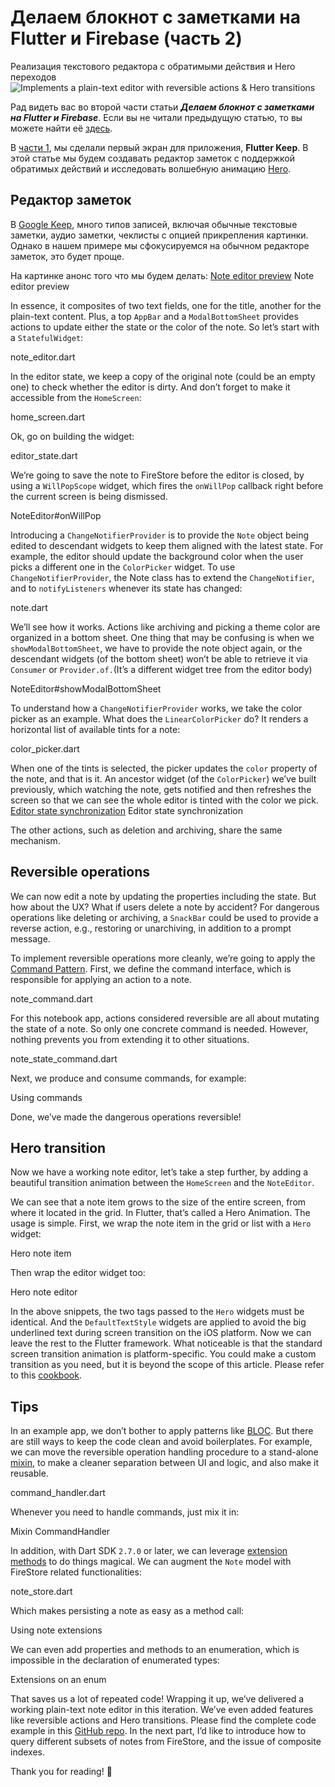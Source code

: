 # Делаем блокнот с заметками на Flutter и Firebase (часть 2)
Реализация текстового редактора с обратимыми действия и Hero переходов
![Implements a plain-text editor with reversible actions & Hero transitions](https://iswift.ru/images/1_gVY7JU07MLstpEzGwgYDFA.jpeg)

Рад видеть вас во второй части статьи ***Делаем блокнот с заметками на Flutter и Firebase***. Если вы не читали предыдущую статью, то вы можете найти её [здесь](https://iswift.ru/articles/ru/build-a-note-taking-app-with-flutter-firebase-part-1-ru).

В [части 1](build-a-note-taking-app-with-flutter-firebase-part-1.md), мы сделали первый экран для приложения, **Flutter Keep**. В этой статье мы будем создавать редактор заметок с поддержкой обратимых действий и исследовать волшебную анимацию [Hero](https://flutter.dev/docs/development/ui/animations/hero-animations). 


## Редактор заметок
В [Google Keep](https://www.google.com/keep), много типов записей, включая обычные текстовые заметки, аудио заметки, чеклисты с опцией прикрепления картинки. Однако в нашем примере мы сфокусируемся на обычном редакторе заметок, это будет проще.

На картинке анонс того что мы будем делать:
[Note editor preview](https://iswift.ru/images/1_MGIa1fUmmPk2K87fMC9DmA.jpeg)
Note editor preview

In essence, it composites of two text fields, one for the title, another for the plain-text content. Plus, a top ```AppBar``` and a ```ModalBottomSheet``` provides actions to update either the state or the color of the note.
So let’s start with a ```StatefulWidget```:

<script src="https://gist.github.com/xinthink/55c8d5ee739d729e4556ba78e53af4fc.js"></script>
note_editor.dart

In the editor state, we keep a copy of the original note (could be an empty one) to check whether the editor is dirty.
And don’t forget to make it accessible from the ```HomeScreen```:

<script src="https://gist.github.com/xinthink/16e0fc34f115ac91b2fad5b685a5444e.js"></script>
home_screen.dart

Ok, go on building the widget:
<script src="https://gist.github.com/xinthink/ea6cab070973d44c2c1bafebaf21b231.js"></script>
editor_state.dart

We’re going to save the note to FireStore before the editor is closed, by using a ```WillPopScope``` widget, which fires the ```onWillPop``` callback right before the current screen is being dismissed.

<script src="https://gist.github.com/xinthink/4031a6c058ef49055aa0640852703664.js"></script>
NoteEditor#onWillPop

Introducing a ```ChangeNotifierProvider``` is to provide the ```Note``` object being edited to descendant widgets to keep them aligned with the latest state. For example, the editor should update the background color when the user picks a different one in the ```ColorPicker``` widget.
To use ```ChangeNotifierProvider```, the Note class has to extend the ```ChangeNotifier```, and to ```notifyListeners``` whenever its state has changed:

<script src="https://gist.github.com/xinthink/273c2e989febb8d7cb6cbc649b409a44.js"></script>
note.dart

We’ll see how it works.
Actions like archiving and picking a theme color are organized in a bottom sheet.
One thing that may be confusing is when we ```showModalBottomSheet```, we have to provide the note object again, or the descendant widgets (of the bottom sheet) won’t be able to retrieve it via ```Consumer``` or ```Provider.of.```(It’s a different widget tree from the editor body)

<script src="https://gist.github.com/xinthink/452e4fdbab98f7e7a035dd4325bc7ac7.js"></script>
NoteEditor#showModalBottomSheet

To understand how a ```ChangeNotifierProvider``` works, we take the color picker as an example.
What does the ```LinearColorPicker``` do? It renders a horizontal list of available tints for a note:

<script src="https://gist.github.com/xinthink/19d042dd248f868df4bc7d576684a6e6.js"></script>
color_picker.dart

When one of the tints is selected, the picker updates the ```color``` property of the note, and that is it.
An ancestor widget (of the ```ColorPicker```) we’ve built previously, which watching the note, gets notified and then refreshes the screen so that we can see the whole editor is tinted with the color we pick.
[Editor state synchronization](https://iswift.ru/images/1_lxF2s-WTKFumm_LjPzrwdQ.gif)
Editor state synchronization

The other actions, such as deletion and archiving, share the same mechanism.

## Reversible operations
We can now edit a note by updating the properties including the state. But how about the UX? What if users delete a note by accident?
For dangerous operations like deleting or archiving, a ```SnackBar``` could be used to provide a reverse action, e.g., restoring or unarchiving, in addition to a prompt message.

[](https://iswift.ru/images/1_jSq4WiKVETUOcmoDWipdzg.gif)

To implement reversible operations more cleanly, we’re going to apply the [Command Pattern](https://en.wikipedia.org/wiki/Command_pattern).
First, we define the command interface, which is responsible for applying an action to a note.

<script src="https://gist.github.com/xinthink/273367c3be45f2e06f0617a2f5325e68.js"></script>
note_command.dart

For this notebook app, actions considered reversible are all about mutating the state of a note. So only one concrete command is needed. However, nothing prevents you from extending it to other situations.

<script src="https://gist.github.com/xinthink/bfb348de0e95da409d4622d9f0cd5c18.js"></script>
note_state_command.dart

Next, we produce and consume commands, for example:

<script src="https://gist.github.com/xinthink/5a292f5d1048bfd8577b2c41b861f51f.js"></script>
Using commands

Done, we’ve made the dangerous operations reversible!

## Hero transition
Now we have a working note editor, let’s take a step further, by adding a beautiful transition animation between the ```HomeScreen``` and the ```NoteEditor```.

[](https://iswift.ru/images/1_DsydtXamxtPWtUva2NNvag.gif)

We can see that a note item grows to the size of the entire screen, from where it located in the grid. In Flutter, that’s called a Hero Animation.
The usage is simple. First, we wrap the note item in the grid or list with a ```Hero``` widget:

<script src="https://gist.github.com/xinthink/4c823df06de3a325ccf2d0d09fa71b7c.js"></script>
Hero note item

Then wrap the editor widget too:
<script src="https://gist.github.com/xinthink/50837a0b043d6f884979078f067d5dfa.js"></script>
Hero note editor

In the above snippets, the two tags passed to the ```Hero``` widgets must be identical.
And the ```DefaultTextStyle``` widgets are applied to avoid the big underlined text during screen transition on the iOS platform.
Now we can leave the rest to the Flutter framework.
What noticeable is that the standard screen transition animation is platform-specific. You could make a custom transition as you need, but it is beyond the scope of this article. Please refer to this [cookbook](https://flutter.dev/docs/cookbook/animation/page-route-animation).

## Tips
In an example app, we don’t bother to apply patterns like [BLOC](https://bloclibrary.dev/). But there are still ways to keep the code clean and avoid boilerplates.
For example, we can move the reversible operation handling procedure to a stand-alone [mixin](https://dart.dev/guides/language/language-tour#adding-features-to-a-class-mixins), to make a cleaner separation between UI and logic, and also make it reusable.

<script src="https://gist.github.com/xinthink/55d100dbcce13b11a025701218b3caf6.js"></script>
command_handler.dart

Whenever you need to handle commands, just mix it in:

<script src="https://gist.github.com/xinthink/50d2e408173bd08c6fe3c0d5c1dc72ba.js"></script>
Mixin CommandHandler

In addition, with Dart SDK ```2.7.0``` or later, we can leverage [extension methods](https://dart.dev/guides/language/extension-methods) to do things magical.
We can augment the ```Note``` model with FireStore related functionalities:

<script src="https://gist.github.com/xinthink/e8f2a9fc6671bc6e139fa34d76aa2db7.js"></script>
note_store.dart

Which makes persisting a note as easy as a method call:
<script src="https://gist.github.com/xinthink/f3d3176563b11cbfc5d8c9965acfe64b.js"></script>
Using note extensions

We can even add properties and methods to an enumeration, which is impossible in the declaration of enumerated types:
<script src="https://gist.github.com/xinthink/1f98ec3bca2fe7e8af8c161ffd9ad827.js"></script>
Extensions on an enum

That saves us a lot of repeated code!
Wrapping it up, we’ve delivered a working plain-text note editor in this iteration. We’ve even added features like reversible actions and Hero transitions. Please find the complete code example in this [GitHub repo](https://github.com/xinthink/flutter-keep).
In the next part, I’d like to introduce how to query different subsets of notes from FireStore, and the issue of composite indexes.

Thank you for reading! 🙌

